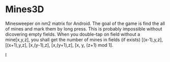 # Mines3D
Minesweeper on n*m*2 matrix for Android. The goal of the game is find the all of mines and mark them by long press. This is probably impossible without dicovering empty fields. When you double-tap on field without a mine[x,y,z], you shall get the number of mines in fields (if exists) [(x-1),y,z], [(x+1),y,z], [x,(y-1),z], [x,(y+1),z], [x, y, (z+1) mod 1]. 

I
